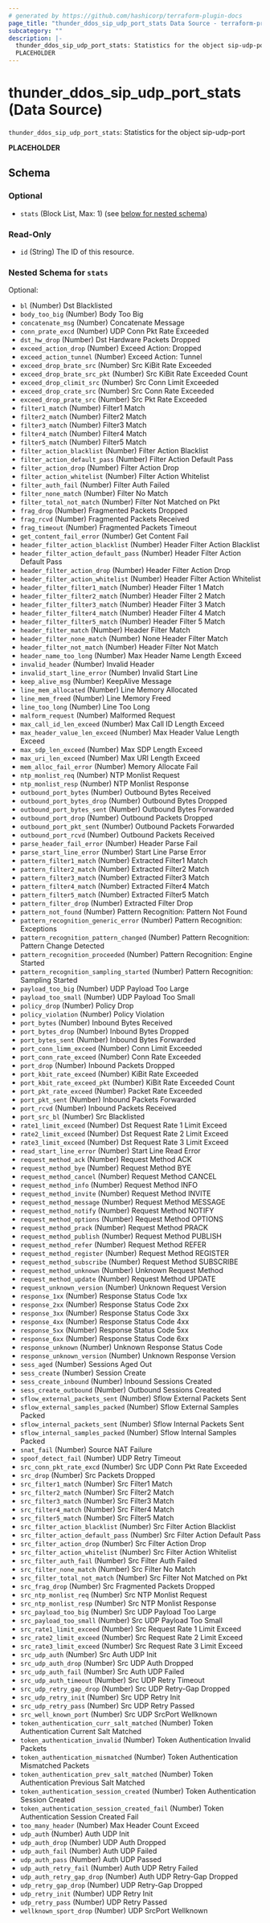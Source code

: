 ```yaml
---
# generated by https://github.com/hashicorp/terraform-plugin-docs
page_title: "thunder_ddos_sip_udp_port_stats Data Source - terraform-provider-thunder"
subcategory: ""
description: |-
  thunder_ddos_sip_udp_port_stats: Statistics for the object sip-udp-port
  PLACEHOLDER
---
```


# thunder_ddos_sip_udp_port_stats (Data Source)

`thunder_ddos_sip_udp_port_stats`: Statistics for the object sip-udp-port

__PLACEHOLDER__



<!-- schema generated by tfplugindocs -->
## Schema

### Optional

- `stats` (Block List, Max: 1) (see [below for nested schema](#nestedblock--stats))

### Read-Only

- `id` (String) The ID of this resource.

<a id="nestedblock--stats"></a>
### Nested Schema for `stats`

Optional:

- `bl` (Number) Dst Blacklisted
- `body_too_big` (Number) Body Too Big
- `concatenate_msg` (Number) Concatenate Message
- `conn_prate_excd` (Number) UDP Conn Pkt Rate Exceeded
- `dst_hw_drop` (Number) Dst Hardware Packets Dropped
- `exceed_action_drop` (Number) Exceed Action: Dropped
- `exceed_action_tunnel` (Number) Exceed Action: Tunnel
- `exceed_drop_brate_src` (Number) Src KiBit Rate Exceeded
- `exceed_drop_brate_src_pkt` (Number) Src KiBit Rate Exceeded Count
- `exceed_drop_climit_src` (Number) Src Conn Limit Exceeded
- `exceed_drop_crate_src` (Number) Src Conn Rate Exceeded
- `exceed_drop_prate_src` (Number) Src Pkt Rate Exceeded
- `filter1_match` (Number) Filter1 Match
- `filter2_match` (Number) Filter2 Match
- `filter3_match` (Number) Filter3 Match
- `filter4_match` (Number) Filter4 Match
- `filter5_match` (Number) Filter5 Match
- `filter_action_blacklist` (Number) Filter Action Blacklist
- `filter_action_default_pass` (Number) Filter Action Default Pass
- `filter_action_drop` (Number) Filter Action Drop
- `filter_action_whitelist` (Number) Filter Action Whitelist
- `filter_auth_fail` (Number) Filter Auth Failed
- `filter_none_match` (Number) Filter No Match
- `filter_total_not_match` (Number) Filter Not Matched on Pkt
- `frag_drop` (Number) Fragmented Packets Dropped
- `frag_rcvd` (Number) Fragmented Packets Received
- `frag_timeout` (Number) Fragmented Packets Timeout
- `get_content_fail_error` (Number) Get Content Fail
- `header_filter_action_blacklist` (Number) Header Filter Action Blacklist
- `header_filter_action_default_pass` (Number) Header Filter Action Default Pass
- `header_filter_action_drop` (Number) Header Filter Action Drop
- `header_filter_action_whitelist` (Number) Header Filter Action Whitelist
- `header_filter_filter1_match` (Number) Header Filter 1 Match
- `header_filter_filter2_match` (Number) Header Filter 2 Match
- `header_filter_filter3_match` (Number) Header Filter 3 Match
- `header_filter_filter4_match` (Number) Header Filter 4 Match
- `header_filter_filter5_match` (Number) Header Filter 5 Match
- `header_filter_match` (Number) Header Filter Match
- `header_filter_none_match` (Number) None Header Filter Match
- `header_filter_not_match` (Number) Header Filter Not Match
- `header_name_too_long` (Number) Max Header Name Length Exceed
- `invalid_header` (Number) Invalid Header
- `invalid_start_line_error` (Number) Invalid Start Line
- `keep_alive_msg` (Number) KeepAlive Message
- `line_mem_allocated` (Number) Line Memory Allocated
- `line_mem_freed` (Number) Line Memory Freed
- `line_too_long` (Number) Line Too Long
- `malform_request` (Number) Malformed Request
- `max_call_id_len_exceed` (Number) Max Call ID Length Exceed
- `max_header_value_len_exceed` (Number) Max Header Value Length Exceed
- `max_sdp_len_exceed` (Number) Max SDP Length Exceed
- `max_uri_len_exceed` (Number) Max URI Length Exceed
- `mem_alloc_fail_error` (Number) Memory Allocate Fail
- `ntp_monlist_req` (Number) NTP Monlist Request
- `ntp_monlist_resp` (Number) NTP Monlist Response
- `outbound_port_bytes` (Number) Outbound Bytes Received
- `outbound_port_bytes_drop` (Number) Outbound Bytes Dropped
- `outbound_port_bytes_sent` (Number) Outbound Bytes Forwarded
- `outbound_port_drop` (Number) Outbound Packets Dropped
- `outbound_port_pkt_sent` (Number) Outbound Packets Forwarded
- `outbound_port_rcvd` (Number) Outbound Packets Received
- `parse_header_fail_error` (Number) Header Parse Fail
- `parse_start_line_error` (Number) Start Line Parse Error
- `pattern_filter1_match` (Number) Extracted Filter1 Match
- `pattern_filter2_match` (Number) Extracted Filter2 Match
- `pattern_filter3_match` (Number) Extracted Filter3 Match
- `pattern_filter4_match` (Number) Extracted Filter4 Match
- `pattern_filter5_match` (Number) Extracted Filter5 Match
- `pattern_filter_drop` (Number) Extracted Filter Drop
- `pattern_not_found` (Number) Pattern Recognition: Pattern Not Found
- `pattern_recognition_generic_error` (Number) Pattern Recognition: Exceptions
- `pattern_recognition_pattern_changed` (Number) Pattern Recognition: Pattern Change Detected
- `pattern_recognition_proceeded` (Number) Pattern Recognition: Engine Started
- `pattern_recognition_sampling_started` (Number) Pattern Recognition: Sampling Started
- `payload_too_big` (Number) UDP Payload Too Large
- `payload_too_small` (Number) UDP Payload Too Small
- `policy_drop` (Number) Policy Drop
- `policy_violation` (Number) Policy Violation
- `port_bytes` (Number) Inbound Bytes Received
- `port_bytes_drop` (Number) Inbound Bytes Dropped
- `port_bytes_sent` (Number) Inbound Bytes Forwarded
- `port_conn_limm_exceed` (Number) Conn Limit Exceeded
- `port_conn_rate_exceed` (Number) Conn Rate Exceeded
- `port_drop` (Number) Inbound Packets Dropped
- `port_kbit_rate_exceed` (Number) KiBit Rate Exceeded
- `port_kbit_rate_exceed_pkt` (Number) KiBit Rate Exceeded Count
- `port_pkt_rate_exceed` (Number) Packet Rate Exceeded
- `port_pkt_sent` (Number) Inbound Packets Forwarded
- `port_rcvd` (Number) Inbound Packets Received
- `port_src_bl` (Number) Src Blacklisted
- `rate1_limit_exceed` (Number) Dst Request Rate 1 Limit Exceed
- `rate2_limit_exceed` (Number) Dst Request Rate 2 Limit Exceed
- `rate3_limit_exceed` (Number) Dst Request Rate 3 Limit Exceed
- `read_start_line_error` (Number) Start Line Read Error
- `request_method_ack` (Number) Request Method ACK
- `request_method_bye` (Number) Request Method BYE
- `request_method_cancel` (Number) Request Method CANCEL
- `request_method_info` (Number) Request Method INFO
- `request_method_invite` (Number) Request Method INVITE
- `request_method_message` (Number) Request Method MESSAGE
- `request_method_notify` (Number) Request Method NOTIFY
- `request_method_options` (Number) Request Method OPTIONS
- `request_method_prack` (Number) Request Method PRACK
- `request_method_publish` (Number) Request Method PUBLISH
- `request_method_refer` (Number) Request Method REFER
- `request_method_register` (Number) Request Method REGISTER
- `request_method_subscribe` (Number) Request Method SUBSCRIBE
- `request_method_unknown` (Number) Unknown Request Method
- `request_method_update` (Number) Request Method UPDATE
- `request_unknown_version` (Number) Unknown Request Version
- `response_1xx` (Number) Response Status Code 1xx
- `response_2xx` (Number) Response Status Code 2xx
- `response_3xx` (Number) Response Status Code 3xx
- `response_4xx` (Number) Response Status Code 4xx
- `response_5xx` (Number) Response Status Code 5xx
- `response_6xx` (Number) Response Status Code 6xx
- `response_unknown` (Number) Unknown Response Status Code
- `response_unknown_version` (Number) Unknown Response Version
- `sess_aged` (Number) Sessions Aged Out
- `sess_create` (Number) Session Create
- `sess_create_inbound` (Number) Inbound Sessions Created
- `sess_create_outbound` (Number) Outbound Sessions Created
- `sflow_external_packets_sent` (Number) Sflow External Packets Sent
- `sflow_external_samples_packed` (Number) Sflow External Samples Packed
- `sflow_internal_packets_sent` (Number) Sflow Internal Packets Sent
- `sflow_internal_samples_packed` (Number) Sflow Internal Samples Packed
- `snat_fail` (Number) Source NAT Failure
- `spoof_detect_fail` (Number) UDP Retry Timeout
- `src_conn_pkt_rate_excd` (Number) Src UDP Conn Pkt Rate Exceeded
- `src_drop` (Number) Src Packets Dropped
- `src_filter1_match` (Number) Src Filter1 Match
- `src_filter2_match` (Number) Src Filter2 Match
- `src_filter3_match` (Number) Src Filter3 Match
- `src_filter4_match` (Number) Src Filter4 Match
- `src_filter5_match` (Number) Src Filter5 Match
- `src_filter_action_blacklist` (Number) Src Filter Action Blacklist
- `src_filter_action_default_pass` (Number) Src Filter Action Default Pass
- `src_filter_action_drop` (Number) Src Filter Action Drop
- `src_filter_action_whitelist` (Number) Src Filter Action Whitelist
- `src_filter_auth_fail` (Number) Src Filter Auth Failed
- `src_filter_none_match` (Number) Src Filter No Match
- `src_filter_total_not_match` (Number) Src Filter Not Matched on Pkt
- `src_frag_drop` (Number) Src Fragmented Packets Dropped
- `src_ntp_monlist_req` (Number) Src NTP Monlist Request
- `src_ntp_monlist_resp` (Number) Src NTP Monlist Response
- `src_payload_too_big` (Number) Src UDP Payload Too Large
- `src_payload_too_small` (Number) Src UDP Payload Too Small
- `src_rate1_limit_exceed` (Number) Src Request Rate 1 Limit Exceed
- `src_rate2_limit_exceed` (Number) Src Request Rate 2 Limit Exceed
- `src_rate3_limit_exceed` (Number) Src Request Rate 3 Limit Exceed
- `src_udp_auth` (Number) Src Auth UDP Init
- `src_udp_auth_drop` (Number) Src UDP Auth Dropped
- `src_udp_auth_fail` (Number) Src Auth UDP Failed
- `src_udp_auth_timeout` (Number) Src UDP Retry Timeout
- `src_udp_retry_gap_drop` (Number) Src UDP Retry-Gap Dropped
- `src_udp_retry_init` (Number) Src UDP Retry Init
- `src_udp_retry_pass` (Number) Src UDP Retry Passed
- `src_well_known_port` (Number) Src UDP SrcPort Wellknown
- `token_authentication_curr_salt_matched` (Number) Token Authentication Current Salt Matched
- `token_authentication_invalid` (Number) Token Authentication Invalid Packets
- `token_authentication_mismatched` (Number) Token Authentication Mismatched Packets
- `token_authentication_prev_salt_matched` (Number) Token Authentication Previous Salt Matched
- `token_authentication_session_created` (Number) Token Authentication Session Created
- `token_authentication_session_created_fail` (Number) Token Authentication Session Created Fail
- `too_many_header` (Number) Max Header Count Exceed
- `udp_auth` (Number) Auth UDP Init
- `udp_auth_drop` (Number) UDP Auth Dropped
- `udp_auth_fail` (Number) Auth UDP Failed
- `udp_auth_pass` (Number) Auth UDP Passed
- `udp_auth_retry_fail` (Number) Auth UDP Retry Failed
- `udp_auth_retry_gap_drop` (Number) Auth UDP Retry-Gap Dropped
- `udp_retry_gap_drop` (Number) UDP Retry-Gap Dropped
- `udp_retry_init` (Number) UDP Retry Init
- `udp_retry_pass` (Number) UDP Retry Passed
- `wellknown_sport_drop` (Number) UDP SrcPort Wellknown


